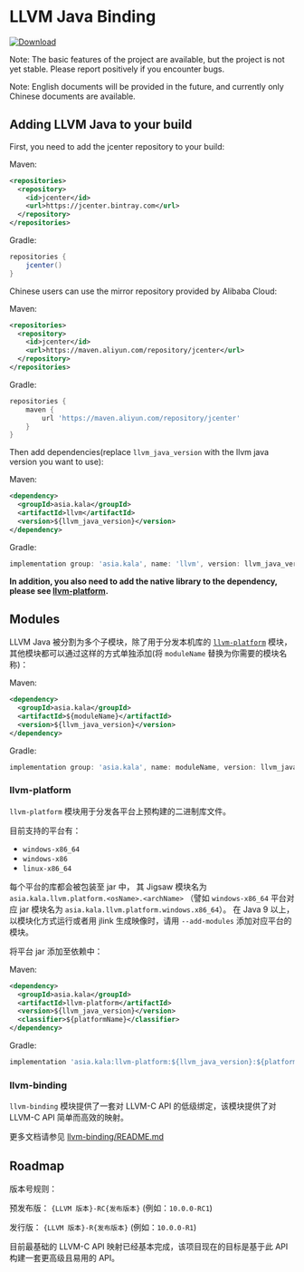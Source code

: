 # LLVM Java Binding 
[ ![Download](https://api.bintray.com/packages/glavo/maven/llvm/images/download.svg) ](https://bintray.com/glavo/maven/llvm/_latestVersion)

Note: The basic features of the project are available, but the project is not yet stable. Please report positively if you encounter bugs.

Note: English documents will be provided in the future, and currently only Chinese documents are available.

## Adding LLVM Java to your build

First, you need to add the jcenter repository to your build:

Maven:
```xml
<repositories>
  <repository>
    <id>jcenter</id>
    <url>https://jcenter.bintray.com</url>
  </repository>
</repositories>
```

Gradle:

```groovy
repositories {
    jcenter()
}
```

Chinese users can use the mirror repository provided by Alibaba Cloud: 

Maven:
```xml
<repositories>
  <repository>
    <id>jcenter</id>
    <url>https://maven.aliyun.com/repository/jcenter</url>
  </repository>
</repositories>
```

Gradle:

```groovy
repositories {
    maven {
        url 'https://maven.aliyun.com/repository/jcenter'
    }
}
```

Then add dependencies(replace `llvm_java_version` with the llvm java version you want to use):

Maven:
```xml
<dependency>
  <groupId>asia.kala</groupId>
  <artifactId>llvm</artifactId>
  <version>${llvm_java_version}</version>
</dependency>
```

Gradle:
```groovy
implementation group: 'asia.kala', name: 'llvm', version: llvm_java_version
```

**In addition, you also need to add the native library to the dependency,
please see [llvm-platform](#llvm-platform).**

## Modules

LLVM Java 被分割为多个子模块，除了用于分发本机库的 [`llvm-platform`](#llvm-platform) 模块，
其他模块都可以通过这样的方式单独添加(将 `moduleName` 替换为你需要的模块名称)：

Maven:
```xml
<dependency>
  <groupId>asia.kala</groupId>
  <artifactId>${moduleName}</artifactId>
  <version>${llvm_java_version}</version>
</dependency>
```

Gradle:
```groovy
implementation group: 'asia.kala', name: moduleName, version: llvm_java_version
```

### llvm-platform

`llvm-platform` 模块用于分发各平台上预构建的二进制库文件。

目前支持的平台有：

* `windows-x86_64`
* `windows-x86`
* `linux-x86_64`

每个平台的库都会被包装至 jar 中，
其 Jigsaw 模块名为 `asia.kala.llvm.platform.<osName>.<archName>`
（譬如 `windows-x86_64` 平台对应 jar 模块名为 `asia.kala.llvm.platform.windows.x86_64`）。
在 Java 9 以上，以模块化方式运行或者用 jlink 生成映像时，请用 `--add-modules` 
添加对应平台的模块。

将平台 jar 添加至依赖中：

Maven:
```xml
<dependency>
  <groupId>asia.kala</groupId>
  <artifactId>llvm-platform</artifactId>
  <version>${llvm_java_version}</version>
  <classifier>${platformName}</classifier>
</dependency>
```

Gradle: 
```groovy
implementation 'asia.kala:llvm-platform:${llvm_java_version}:${platformName}'
```

### llvm-binding

`llvm-binding` 模块提供了一套对 LLVM-C API 的低级绑定，该模块提供了对 LLVM-C API 简单而高效的映射。

更多文档请参见 [llvm-binding/README.md](llvm-binding/README.md)

## Roadmap

版本号规则：

预发布版： `{LLVM 版本}-RC{发布版本}` (例如：`10.0.0-RC1`)

发行版： `{LLVM 版本}-R{发布版本}` (例如：`10.0.0-R1`)

目前最基础的 LLVM-C API 映射已经基本完成，该项目现在的目标是基于此 API 构建一套更高级且易用的 API。